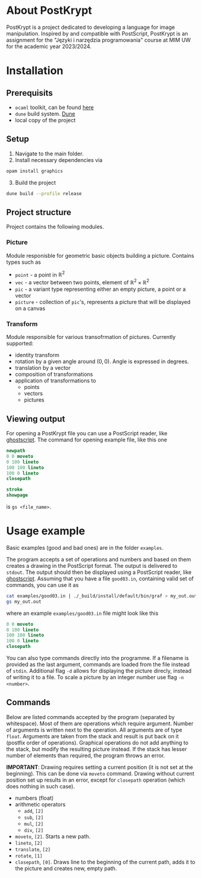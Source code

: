 # About PostKrypt

PostKrypt is a project dedicated to developing a language for image
manipulation. Inspired by and compatible with PostScript, PostKrypt is an
assignment for the "Języki i narzędzia programowania" course at MIM UW for the
academic year 2023/2024.

# Installation
## Prerequisits
- `ocaml` toolkit, can be found [here](https://opam.ocaml.org/doc/Install.html)
- `dune` build system. [Dune](https://dune.build/)
- local copy of the project

## Setup
1. Navigate to the main folder.
2. Install necessary dependencies via
```bash
opam install graphics
```
3. Build the project
```bash
dune build --profile release
```


## Project structure
Project contains the following modules.

### Picture
Module responisble for geometric basic objects building a picture.
Contains types such as 
- `point` - a point in $\mathbb{R}^2$
- `vec` - a vector between two points, element of $\mathbb{R}^2 \times \mathbb{R}^2$
- `pic` - a variant type representing either an empty picture, a point or a vector
- `picture` - collection of `pic`'s, represents a picture that will be displayed on a canvas


### Transform
Module responsible for various transofrmation of pictures.
Currently supported:
- identity transform
- rotation by a given angle around $(0,0)$. Angle is expressed in degrees.
- translation by a vector
- composition of transformations
- application of transformations to
    - points
    - vectors
    - pictures

## Viewing output
For opening a PostKrypt file you can use a PostScript reader, like
[ghostscript](https://www.ghostscript.com/).
The command for opening example file, like this one
```postscript
newpath      
0 0 moveto   
0 100 lineto 
100 100 lineto 
100 0 lineto 
closepath    

stroke      
showpage   
```
is `gs <file_name>`.

# Usage example
Basic examples (good and bad ones) are in the folder `examples`.

The program accepts a set of operations and numbers and based on them creates a drawing in the PostScript format.
The output is delivered to `stdout`. The output should then be displayed using
a PostScript reader, like [ghostscript](https://www.ghostscript.com/).
Assuming that you have a file `good03.in`, containing valid set of commands, you can use it as
```bash
cat examples/good03.in | ./_build/install/default/bin/graf > my_out.out 
gs my_out.out
```
where an example `examples/good03.in` file might look like this
```postscript
0 0 moveto
0 100 lineto
100 100 lineto
100 0 lineto
closepath
```
You can also type commands directly into the programme.
If a filename is provided as the last argument, commands are loaded from the file instead of `stdin`.
Additional flag `-d` allows for displaying the picture direcly, instead of writing it to a file.
To scale a picture by an integer number use flag `-n <number>`.

## Commands
Below are listed commands accepted by the program (separated by whitespace).
Most of them are operations which require argument. 
Number of arguments is written next to the operation. All arguments are of type `float`.
Arguments are taken from the stack and result is
put back on it (postfix order of operations).
Graphical operations do not add anything to the stack, but modify the resulting picture instead.
If the stack has lesser number of elements than required, the program throws an error.

**IMPORTANT**: Drawing requires setting a current position (it is not set at
the beginning). This can be done via `moveto` command.
Drawing without current position set up results in an error, except for
`closepath` operation (which does nothing in such case).

- numbers (float)
- arithmetic operators
    - `add`, `[2]`
    - `sub`, `[2]`
    - `mul`, `[2]`
    - `div`, `[2]`
- `moveto`, `[2]`. Starts a new path.
- `lineto`, `[2]`
- `translate`, `[2]`
- `rotate`, `[1]`
- `closepath`, `[0]`. Draws line to the beginning of the current path, adds it
to the picture and creates new, empty path.
